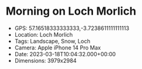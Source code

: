 # Morning on Loch Morlich

- GPS: 57.16518333333333,-3.7238611111111113
- Location: Loch Morlich
- Tags: Landscape, Snow, Loch
- Camera: Apple iPhone 14 Pro Max
- Date: 2023-03-18T10:04:32.000+00:00
- Dimensions: 3979x2984
